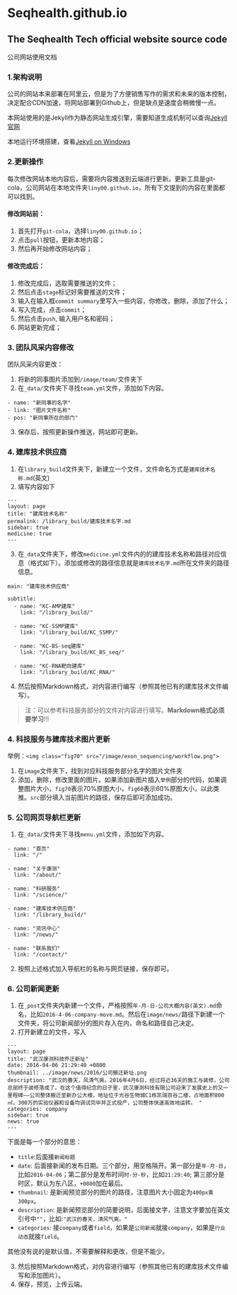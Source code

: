 # Seqhealth.github.io

## The Seqhealth Tech official website source code

公司网站使用文档

### 1.架构说明

公司的网站本来部署在阿里云，但是为了方便销售写作的需求和未来的版本控制，决定配合CDN加速，将网站部署到Github上，但是缺点是速度会稍微慢一点。

本网站使用的是Jekyll作为静态网站生成引擎，需要知道生成机制可以查询[Jekyll官网](http://jekyllrb.com)

本地运行环境搭建，查看[Jekyll on Windows](https://msdn.microsoft.com/en-us/commandline/wsl/install_guide)

### 2.更新操作

每次修改网站本地内容后，需要将内容推送到云端进行更新。更新工具是git-cola，公司网站在本地文件夹`liny00.github.io`，所有下文提到的内容在里面都可以找到。

#### 修改网站前：

1. 首先打开`git-cola`，选择`liny00.github.io`；
2. 点击`pull`按钮，更新本地内容；
3. 然后再开始修改网站内容；

#### 修改完成后：

1. 修改完成后，选取需要推送的文件；
2. 然后点击`stage`标记好需要推送的文件；
3. 输入在输入框`commit summary`里写入一些内容，你修改，删除，添加了什么；
4. 写入完成，点击`commit`；
5. 然后点击`push`, 输入用户名和密码；
6. 网站更新完成；

### 3. 团队风采内容修改

团队风采内容更改：
1. 将新的同事图片添加到`/image/team/`文件夹下
2. 在`_data/`文件夹下寻找`team.yml`文件，添加如下内容。

```
- name: "新同事的名字"
- link: "图片文件名称"
- pos: "新同事所在的部门"
```
3. 保存后，按照更新操作推送，网站即可更新。

### 4. 建库技术供应商

1. 在`library_build`文件夹下，新建立一个文件，文件命名方式是`建库技术名称.md`(英文)
2. 填写内容如下
```
---
layout: page
title: "建库技术名称"
permalink: /library_build/建库技术名字.md
sidebar: true
medicine: true
--- 

```
3. 在`_data`文件夹下，修改`medicine.yml`文件内的的建库技术名称和路径对应信息（格式如下）。添加或修改的路径信息就是`建库技术名字.md`所在文件夹的路径信息。

```
main: "建库技术供应商"

subtitle:
  - name: "KC-AMP建库"
    link: "/library_build/"

  - name: "KC-SSMP建库"
    link: "/library_build/KC_SSMP/"

  - name: "KC-BS-seq建库"
    link: "/library_build/KC_BS_seq/"

  - name: "KC-RNA靶向建库"
    link: "/library_build/KC_RNA/"

``` 
4. 然后按照Markdown格式，对内容进行编写（参照其他已有的建库技术文件编写）。

>注：可以参考科技服务部分的文件对内容进行填写。**Markdown格式必须要学习**!!!

### 4. 科技服务与建库技术图片更新

举例：`<img class="fig70" src="/image/exon_sequencing/workflow.png">`

1. 在`image`文件夹下，找到对应科技服务部分名字的图片文件夹
2. 添加，删除，修改里面的图片。如果添加新图片插入`举例`部分的代码，如果调整图片大小，`fig70`表示70%原图大小，`fig60`表示60%原图大小，以此类推。`src`部分填入当前图片的路径，保存后即可添加成功。


### 5. 公司网页导航栏更新

1. 在`_data/`文件夹下寻找`menu.yml`文件，添加如下内容。

```
- name: "首页"
  link: "/"

- name: "关于康测"
  link: "/about/"

- name: "科研服务"
  link: "/science/"

- name: "建库技术供应商"
  link: "/library_build/"

- name: "资讯中心"
  link: "/news/"

- name: "联系我们"
  link: "/contact/"
```
2. 按照上述格式加入导航栏的名称与网页链接，保存即可。

### 6. 公司新闻更新

1. 在`_post`文件夹内新建一个文件，严格按照`年-月-日-公司大概内容(英文).md`命名，比如`2016-4-06-company-move.md`。然后在`image/news/`路径下新建一个文件夹，将公司新闻部分的图片存入在内，命名和路径自己决定。
2. 打开新建立的文件，写入

```
---
layout: page
title: "武汉康测科技乔迁新址"
date: 2016-04-06 21:29:40 +0800
thumbnail: ../image/news/2016/公司搬迁新址.png
description: "武汉的春天，风清气爽。2016年4月6日，经过将近36天的施工与装修，公司总部终于装修落成了。在这个值得纪念的日子里，武汉康测科技有限公司迎来了发展史上的又一里程碑——公司整体搬迁至新办公大楼，地址位于光谷生物城C1栋凯瑞百谷二楼，占地面积800㎡，300万的实验仪器和设备均调试完毕并正式投产，公司整体快速高效地运转。 "
categories: company
sidebar: true
news: true
---
```
下面是每一个部分的意思：

* `title`:后面接`新闻标题`
* `date`: 后面接新闻的发布日期。三个部分，用空格隔开。第一部分是`年-月-日`，比如`2016-04-06`；第二部分是发布时间`时-分-秒`，比如`21:29:40`; 第三部分是时区，默认为东八区，`+0800`加在最后。
* `thumbnail`: 是新闻预览部分的图片的路径，注意图片大小固定为`400px乘300px`。
* `description`: 是新闻预览部分的简要说明，后面接文字，注意文字要加在英文引号中`""`，比如:`"武汉的春天，清风气爽。"`
* `categories`: 接`company`或者`field`，如果是`公司新闻`就接`company`，如果是`行业动态`就接`field`。

其他没有说的是默认值，不需要解释和更改，但是不能少。

3. 然后按照Markdown格式，对内容进行编写（参照其他已有的建库技术文件编写和添加图片）。
4. 保存，预览，上传云端。

